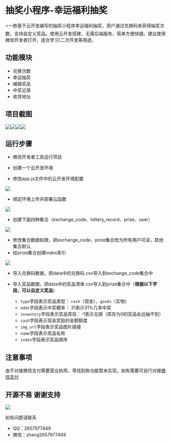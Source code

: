 # 抽奖小程序-幸运福利抽奖

:star:一款基于云开发编写的抽奖小程序幸运福利抽奖，用户通过兑换码来获得抽奖次数，支持自定义奖品。使用云开发搭建，无需后端服务，简单方便快捷。建议使用微信开发者打开，适合学习\二次开发等用途。

## 功能模块

+ 兑换次数
+ 幸运抽奖
+ 编辑奖品
+ 中奖记录
+ 收货地址

## 项目截图

![](https://github.com/zhang2657977442/MyPicGo/blob/master/lottery/%E6%88%AA%E5%9B%BE1.png?raw=true)![](https://github.com/zhang2657977442/MyPicGo/blob/master/lottery/%E6%88%AA%E5%9B%BE2.png?raw=true)![](https://github.com/zhang2657977442/MyPicGo/blob/master/lottery/%E6%88%AA%E5%9B%BE3.png?raw=true)![](https://github.com/zhang2657977442/MyPicGo/blob/master/lottery/%E6%88%AA%E5%9B%BE4.png?raw=true)

## 运行步骤

+ 微信开发者工具运行项目
+ 创建一个云开发环境

+  修改app.js文件中的云开发环境配置

![](https://github.com/zhang2657977442/MyPicGo/blob/master/lottery/envid.png?raw=true)

+ 绑定环境上传并部署云函数

![](https://github.com/zhang2657977442/MyPicGo/blob/master/lottery/%E4%B8%8A%E4%BC%A0%E4%BA%91%E5%87%BD%E6%95%B0.png?raw=true)

+ 创建下面四种集合（exchange_code、lottery_record、prize、user）

![](https://github.com/zhang2657977442/MyPicGo/blob/master/lottery/%E5%88%9B%E5%BB%BA%E9%9B%86%E5%90%88.png?raw=true)

+ 修改集合数据权限，把exchange_code、prize集合改为所有用户可读，其他集合默认
+ 给prize集合创建index索引

![](https://github.com/zhang2657977442/MyPicGo/blob/master/lottery/%E4%BF%AE%E6%94%B9%E6%9D%83%E9%99%90.png?raw=true)

+ 导入兑换码数据，把data中的兑换码.csv导入到exchange_code集合中

+ 导入奖品数据，把data中的奖品清单.csv导入到prize集合中（**根据以下字段，可以自定义奖品**）
    + `type`字段表示奖品类型： `cash`（现金）、`goods`（实物）
    + `odds`字段表示中奖概率： 31表示31%几率中奖
    + `inventory`字段表示奖品库存：-1表示无限（库存为0的奖品永远抽不到）
    + `cash`字段表示现金奖励的金额额度
    + `img_url`字段表示奖品图片链接
    + `name`字段表示奖品名称
    + `index`字段表示奖品顺序


## 注意事项

由于对接微信支付需要营业执照，零钱到账功能暂未实现，如有需要可自行对接[微信支付](https://pay.weixin.qq.com/)


## 开源不易 谢谢支持

![](https://raw.githubusercontent.com/zhang2657977442/MyPicGo/master/other/%E8%B5%9E%E8%B5%8F%E7%A0%81.jpg)

如有问题请联系
+ QQ：2657977449 
+ 微信：zhang2657977449

